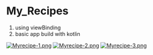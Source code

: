 # My_Recipes
1. using viewBinding
2. basic app build with kotlin

[![Myrecipe-1.png](https://i.postimg.cc/LXLKvXvz/Myrecipe-1.png)](https://postimg.cc/qhJ5vpPR)
[![Myrecipe-2.png](https://i.postimg.cc/gjK9FTCj/Myrecipe-2.png)](https://postimg.cc/gLrt3Nkb)
[![Myrecipe-3.png](https://i.postimg.cc/WzVRyvfx/Myrecipe-3.png)](https://postimg.cc/gXgBwfpK)
